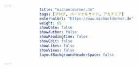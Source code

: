 ---
                title: "michaeldorner.de"
                tags: [ブログ, パーソナルサイト, アカデミア]
                externalUrl: "https://www.michaeldorner.de"
                weight: 65
                showDate: false
                showAuthor: false
                showReadingTime: false
                showEdit: false
                showLikes: false
                showViews: false
                layoutBackgroundHeaderSpace: false
                ---

